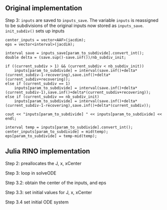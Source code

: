 
## Original implementation

Step 3: `inputs` are saved to `inputs_save`. The variable `inputs` is reassigned to be subdivisions of the original inputs now stored as `inputs_save`.
`init_subdiv()` sets up inputs

```
center_inputs = vector<AAF>(jacdim);
eps = vector<interval>(jacdim);
    
interval save = inputs_save[param_to_subdivide].convert_int();
double delta = (save.sup()-save.inf())/nb_subdiv_init;

if ((current_subdiv > 1) && (current_subdiv < nb_subdiv_init))
    inputs[param_to_subdivide] = interval(save.inf()+delta*(current_subdiv-1-recovering),save.inf()+delta*(current_subdiv+recovering));
else if (current_subdiv == 1)
    inputs[param_to_subdivide] = interval(save.inf()+delta*(current_subdiv-1),save.inf()+delta*(current_subdiv+recovering));
else if (current_subdiv == nb_subdiv_init)
    inputs[param_to_subdivide] = interval(save.inf()+delta*(current_subdiv-1-recovering),save.inf()+delta*(current_subdiv));

cout << "inputs[param_to_subdivide] " << inputs[param_to_subdivide] << endl;
    
interval temp = inputs[param_to_subdivide].convert_int();
center_inputs[param_to_subdivide] = mid(temp);
eps[param_to_subdivide] = temp-mid(temp);
```

## Julia RINO implementation

Step 2: preallocates the J, x, xCenter

Step 3: loop in solveODE

Step 3.2: obtain the center of the inputs, and eps

Step 3.3: set initial values for J, x, xCenter

Step 3.4 set initial ODE system
